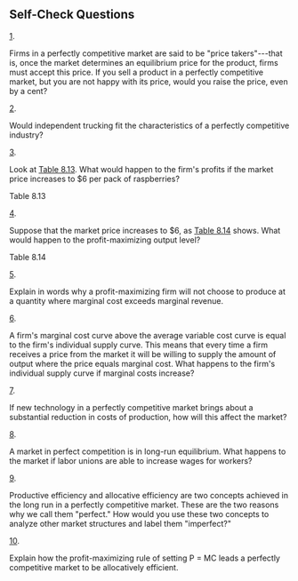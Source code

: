 ## Self-Check Questions

[1](http://openstax.org/books/principles-microeconomics-3e/pages/chapter-8#ch08mod01_sques01-solution).

Firms in a perfectly competitive market are said to be "price
takers"---that is, once the market determines an equilibrium price for
the product, firms must accept this price. If you sell a product in a
perfectly competitive market, but you are not happy with its price,
would you raise the price, even by a cent?

[2](http://openstax.org/books/principles-microeconomics-3e/pages/chapter-8#ch08mod01_sques02-solution).

Would independent trucking fit the characteristics of a perfectly
competitive industry?

[3](http://openstax.org/books/principles-microeconomics-3e/pages/chapter-8#ch08mod02_sques01-solution).

Look at [Table 8.13](#ch08mod02_tab12). What would happen to the firm's
profits if the market price increases to \$6 per pack of raspberries?

Table 8.13

[4](http://openstax.org/books/principles-microeconomics-3e/pages/chapter-8#ch08mod02_sques02-solution).

Suppose that the market price increases to \$6, as [Table
8.14](#ch08mod02_tab13) shows. What would happen to the
profit-maximizing output level?

Table 8.14

[5](http://openstax.org/books/principles-microeconomics-3e/pages/chapter-8#ch08mod02_sques03-solution).

Explain in words why a profit-maximizing firm will not choose to produce
at a quantity where marginal cost exceeds marginal revenue.

[6](http://openstax.org/books/principles-microeconomics-3e/pages/chapter-8#ch08mod02_sques04-solution).

A firm's marginal cost curve above the average variable cost curve is
equal to the firm's individual supply curve. This means that every time
a firm receives a price from the market it will be willing to supply the
amount of output where the price equals marginal cost. What happens to
the firm's individual supply curve if marginal costs increase?

[7](http://openstax.org/books/principles-microeconomics-3e/pages/chapter-8#ch08mod03_sques01-solution).

If new technology in a perfectly competitive market brings about a
substantial reduction in costs of production, how will this affect the
market?

[8](http://openstax.org/books/principles-microeconomics-3e/pages/chapter-8#ch08mod03_sques02-solution).

A market in perfect competition is in long-run equilibrium. What happens
to the market if labor unions are able to increase wages for workers?

[9](http://openstax.org/books/principles-microeconomics-3e/pages/chapter-8#ch08mod04_sques01-solution).

Productive efficiency and allocative efficiency are two concepts
achieved in the long run in a perfectly competitive market. These are
the two reasons why we call them "perfect." How would you use these two
concepts to analyze other market structures and label them "imperfect?"

[10](http://openstax.org/books/principles-microeconomics-3e/pages/chapter-8#ch08mod04_sques02-solution).

Explain how the profit-maximizing rule of setting P = MC leads a
perfectly competitive market to be allocatively efficient.
